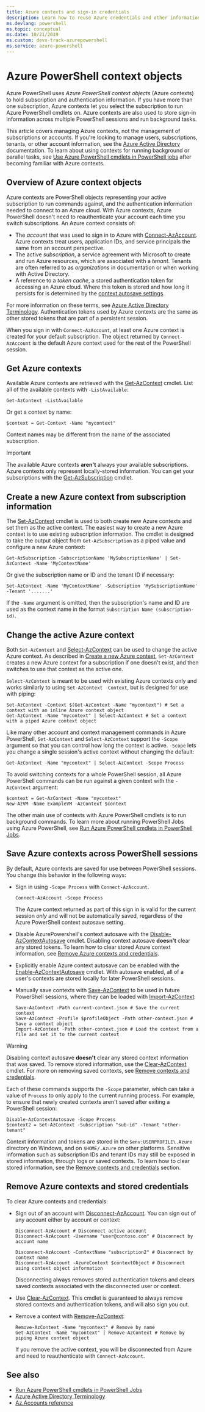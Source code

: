 ```yaml
---
title: Azure contexts and sign-in credentials
description: Learn how to reuse Azure credentials and other information across multiple PowerShell sessions.
ms.devlang: powershell
ms.topic: conceptual
ms.date: 10/21/2019 
ms.custom: devx-track-azurepowershell 
ms.service: azure-powershell
---
```

# Azure PowerShell context objects

Azure PowerShell uses _Azure PowerShell context objects_ (Azure contexts) to hold subscription and authentication information. If you have more than one subscription, Azure contexts let you select the subscription to run Azure PowerShell cmdlets on. Azure contexts are also used to store sign-in information across multiple PowerShell sessions and run background tasks.

This article covers managing Azure contexts, not the management of subscriptions or accounts. If you're looking to manage users, subscriptions, tenants, or other account information, see the [Azure Active Directory](/azure/active-directory) documentation. To learn about using contexts for running background or parallel tasks, see [Use Azure PowerShell cmdlets in PowerShell jobs](using-psjobs.md) after becoming familiar with Azure contexts.

## Overview of Azure context objects

Azure contexts are PowerShell objects representing your active subscription to run commands against, and the authentication information needed to connect to an Azure cloud. With Azure contexts, Azure PowerShell doesn't need to reauthenticate your account each time you switch subscriptions. An Azure context consists of:

* The _account_ that was used to sign in to Azure with [Connect-AzAccount](/powershell/module/az.accounts/connect-azaccount). Azure contexts treat users, application IDs, and service principals the same from an account perspective.
* The active _subscription_, a service agreement with Microsoft to create and run Azure resources, which are associated with a _tenant_. Tenants are often referred to as _organizations_ in documentation or when working with Active Directory.
* A reference to a _token cache_, a stored authentication token for accessing an Azure cloud. Where this token is stored and how long it persists for is determined by the [context autosave settings](#save-azure-contexts-across-powershell-sessions).

For more information on these terms, see [Azure Active Directory Terminology](/azure/active-directory/fundamentals/active-directory-whatis#terminology). Authentication tokens used by Azure contexts are the same as other stored tokens that are part of a persistent session. 

When you sign in with `Connect-AzAccount`, at least one Azure context is created for your default subscription. The object returned by `Connect-AzAccount` is the default Azure context used for the rest of the PowerShell session.

## Get Azure contexts

Available Azure contexts are retrieved with the [Get-AzContext](/powershell/module/az.accounts/get-azcontext) cmdlet. List all of the available contexts with `-ListAvailable`:

```azurepowershell-interactive
Get-AzContext -ListAvailable
```

Or get a context by name:

```azurepowershell-interactive
$context = Get-Context -Name "mycontext"
```

Context names may be different from the name of the associated subscription.

> [!IMPORTANT]
> The available Azure contexts __aren't__ always your available subscriptions. Azure contexts only
> represent locally-stored information. You can get your subscriptions
> with the [Get-AzSubscription](/powershell/module/Az.Accounts/Get-AzSubscription?view=azps-1.8.0) cmdlet.

## Create a new Azure context from subscription information

The [Set-AzContext](/powershell/module/Az.Accounts/Set-AzContext?view=azps-1.8.0) cmdlet is used to both create new Azure contexts and set them as the active context.
The easiest way to create a new Azure context is to use existing subscription information. The cmdlet is designed to take the output object from `Get-AzSubscription` as
a piped value and configure a new Azure context:

```azurepowershell-interactive
Get-AzSubscription -SubscriptionName 'MySubscriptionName' | Set-AzContext -Name 'MyContextName'
```

Or give the subscription name or ID and the tenant ID if necessary:

```azurepowershell-interactive
Set-AzContext -Name 'MyContextName' -Subscription 'MySubscriptionName' -Tenant '.......'
```

If the `-Name` argument is omitted, then the subscription's name and ID are used as the context name in the format `Subscription Name (subscription-id)`.

## Change the active Azure context

Both `Set-AzContext` and [Select-AzContext](/powershell/module/az.accounts/set-azcontext?view=azps-1.8.0) can be used to change the active Azure context. As described in [Create a new Azure context](#create-a-new-azure-context-from-subscription-information), `Set-AzContext` creates a new Azure context for a subscription if one doesn't exist, and then switches to use that context as the active one.

`Select-AzContext` is meant to be used with existing Azure contexts only and works similarly to using `Set-AzContext -Context`, but is designed for use with piping:

```azurepowershell-interactive
Set-AzContext -Context $(Get-AzContext -Name "mycontext") # Set a context with an inline Azure context object
Get-AzContext -Name "mycontext" | Select-AzContext # Set a context with a piped Azure context object
```

Like many other account and context management commands in Azure PowerShell, `Set-AzContext` and `Select-AzContext` support the `-Scope` argument so that you can control how long the context is active. `-Scope` lets you change a single session's active context without changing the default:

```azurepowershell-interactive
Get-AzContext -Name "mycontext" | Select-AzContext -Scope Process
```

To avoid switching contexts for a whole PowerShell session, all Azure PowerShell commands can be run against a given context with the `-AzContext` argument:

```azurepowershell-interactive
$context = Get-AzContext -Name "mycontext"
New-AzVM -Name ExampleVM -AzContext $context
```

The other main use of contexts with Azure PowerShell cmdlets is to run background commands. To learn more about running PowerShell Jobs using Azure PowerShell, see [Run Azure PowerShell cmdlets in PowerShell Jobs](using-psjobs.md).

## Save Azure contexts across PowerShell sessions

By default, Azure contexts are saved for use between PowerShell sessions. You change this behavior in the
following ways:

* Sign in using `-Scope Process` with `Connect-AzAccount`.

  ```azurepowershell
  Connect-AzAccount -Scope Process
  ```

  The Azure context returned as part of this sign in is valid for the current session _only_ and will not
  be automatically saved, regardless of the Azure PowerShell context autosave setting.
* Disable AzurePowershell's context autosave with the [Disable-AzContextAutosave](/powershell/module/az.accounts/disable-azcontextautosave) cmdlet.
  Disabling context autosave __doesn't__ clear any stored tokens. To learn how to clear stored Azure context
  information, see [Remove Azure contexts and credentials](#remove-azure-contexts-and-stored-credentials).
* Explicitly enable Azure context autosave can be enabled with the [Enable-AzContextAutosave](/powershell/module/az.accounts/enable-azcontextautosave)
  cmdlet. With autosave enabled, all of a user's contexts are stored locally for later PowerShell sessions.
* Manually save contexts with [Save-AzContext](/powershell/module/az.accounts/save-azcontext) to be used in future PowerShell sessions, where they can be
  loaded with [Import-AzContext](/powershell/module/az.accounts/import-azcontext):

  ```azurepowershell
  Save-AzContext -Path current-context.json # Save the current context
  Save-AzContext -Profile $profileObject -Path other-context.json # Save a context object
  Import-AzContext -Path other-context.json # Load the context from a file and set it to the current context
  ```

> [!WARNING]
> Disabling context autosave __doesn't__ clear any stored context information that was saved. To remove stored information, use the
> [Clear-AzContext](/powershell/module/az.accounts/Clear-AzContext) cmdlet. For more on removing saved contexts, see
> [Remove contexts and credentials](#remove-azure-contexts-and-stored-credentials).

Each of these commands supports the `-Scope` parameter, which can take a value of `Process` to only apply
to the current running process. For example, to ensure that newly created contexts aren't saved after exiting a PowerShell session:

```azurepowershell-interactive
Disable-AzContextAutosave -Scope Process
$context2 = Set-AzContext -Subscription "sub-id" -Tenant "other-tenant"
```

Context information and tokens are stored in the `$env:USERPROFILE\.Azure` directory on Windows, and on `$HOME/.Azure`
on other platforms. Sensitive information such as subscription IDs and tenant IDs may still be exposed in
stored information, through logs or saved contexts. To learn how to clear stored information, see the
[Remove contexts and credentials](#remove-azure-contexts-and-stored-credentials) section.

## Remove Azure contexts and stored credentials

To clear Azure contexts and credentials:

* Sign out of an account with [Disconnect-AzAccount](/powershell/module/az.accounts/disconnect-azaccount).
  You can sign out of any account either by account or context:

  ```azurepowershell-interactive
  Disconnect-AzAccount # Disconnect active account 
  Disconnect-AzAccount -Username "user@contoso.com" # Disconnect by account name

  Disconnect-AzAccount -ContextName "subscription2" # Disconnect by context name
  Disconnect-AzAccount -AzureContext $contextObject # Disconnect using context object information
  ```

  Disconnecting always removes stored authentication tokens and clears saved contexts associated with the
  disconnected user or context.
* Use [Clear-AzContext](/powershell/module/az.accounts/Clear-AzContext). This cmdlet is guaranteed to
  always remove stored contexts and authentication tokens, and will also sign you out.
* Remove a context with [Remove-AzContext](/powershell/module/az.accounts/remove-azcontext):
  
  ```azurepowershell-interactive
  Remove-AzContext -Name "mycontext" # Remove by name
  Get-AzContext -Name "mycontext" | Remove-AzContext # Remove by piping Azure context object
  ```

  If you remove the active context, you will be disconnected from Azure and need to reauthenticate with
  `Connect-AzAccount`.

## See also

* [Run Azure PowerShell cmdlets in PowerShell Jobs](using-psjobs.md)
* [Azure Active Directory Terminology](/azure/active-directory/fundamentals/active-directory-whatis#terminology)
* [Az.Accounts reference](/powershell/module/az.accounts)
